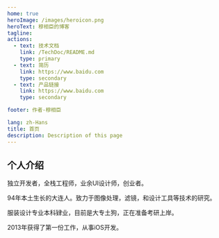 ```yaml
---
home: true
heroImage: /images/heroicon.png
heroText: 穆相臣的博客
tagline: 
actions:
  - text: 技术文档
    link: /TechDoc/README.md
    type: primary
  - text: 简历
    link: https://www.baidu.com
    type: secondary
  - text: 产品链接
    link: https://www.baidu.com
    type: secondary

footer: 作者-穆相臣

lang: zh-Hans
title: 首页
description: Description of this page
---
```


## 个人介绍

独立开发者，全栈工程师，业余UI设计师，创业者。

94年本土生长的大连人。致力于图像处理，滤镜，和设计工具等技术的研究。

服装设计专业本科肄业，目前是大专土狗，正在准备考研上岸。

2013年获得了第一份工作，从事iOS开发。